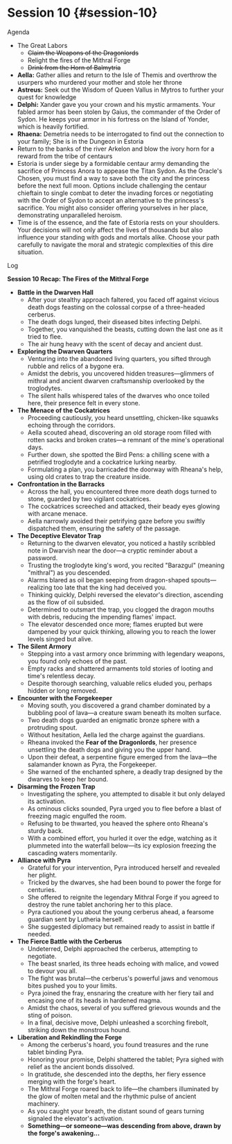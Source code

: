 # Session 10 {#session-10}

Agenda

* The Great Labors  
  * ~~Claim the Weapons of the Dragonlords~~  
  * Relight the fires of the Mithral Forge  
  * ~~Drink from the Horn of Balmytria~~   
* **Aella:** Gather allies and return to the Isle of Themis and overthrow the usurpers who murdered your mother and stole her throne  
* **Astreus:** Seek out the Wisdom of Queen Vallus in Mytros to further your quest for knowledge  
* **Delphi:** Xander gave you your crown and his mystic armaments. Your fabled armor has been stolen by Gaius, the commander of the Order of Sydon. He keeps your armor in his fortress on the Island of Yonder, which is heavily fortified.  
* **Rhaena:** Demetria needs to be interrogated to find out the connection to your family; She is in the Dungeon in Estoria  
* Return to the banks of the river Arkelon and blow the ivory horn for a reward from the tribe of centaurs  
* Estoria is under siege by a formidable centaur army demanding the sacrifice of Princess Anora to appease the Titan Sydon. As the Oracle's Chosen, you must find a way to save both the city and the princess before the next full moon. Options include challenging the centaur chieftain to single combat to deter the invading forces or negotiating with the Order of Sydon to accept an alternative to the princess's sacrifice. You might also consider offering yourselves in her place, demonstrating unparalleled heroism.  
* Time is of the essence, and the fate of Estoria rests on your shoulders. Your decisions will not only affect the lives of thousands but also influence your standing with gods and mortals alike. Choose your path carefully to navigate the moral and strategic complexities of this dire situation.

Log

**Session 10 Recap: The Fires of the Mithral Forge**

* **Battle in the Dwarven Hall**  
  * After your stealthy approach faltered, you faced off against vicious death dogs feasting on the colossal corpse of a three-headed cerberus.  
  * The death dogs lunged, their diseased bites infecting Delphi.  
  * Together, you vanquished the beasts, cutting down the last one as it tried to flee.  
  * The air hung heavy with the scent of decay and ancient dust.  
* **Exploring the Dwarven Quarters**  
  * Venturing into the abandoned living quarters, you sifted through rubble and relics of a bygone era.  
  * Amidst the debris, you uncovered hidden treasures—glimmers of mithral and ancient dwarven craftsmanship overlooked by the troglodytes.  
  * The silent halls whispered tales of the dwarves who once toiled here, their presence felt in every stone.  
* **The Menace of the Cockatrices**  
  * Proceeding cautiously, you heard unsettling, chicken-like squawks echoing through the corridors.  
  * Aella scouted ahead, discovering an old storage room filled with rotten sacks and broken crates—a remnant of the mine's operational days.  
  * Further down, she spotted the Bird Pens: a chilling scene with a petrified troglodyte and a cockatrice lurking nearby.  
  * Formulating a plan, you barricaded the doorway with Rheana's help, using old crates to trap the creature inside.  
* **Confrontation in the Barracks**  
  * Across the hall, you encountered three more death dogs turned to stone, guarded by two vigilant cockatrices.  
  * The cockatrices screeched and attacked, their beady eyes glowing with arcane menace.  
  * Aella narrowly avoided their petrifying gaze before you swiftly dispatched them, ensuring the safety of the passage.  
* **The Deceptive Elevator Trap**  
  * Returning to the dwarven elevator, you noticed a hastily scribbled note in Dwarvish near the door—a cryptic reminder about a password.  
  * Trusting the troglodyte king's word, you recited "Barazgul" (meaning "mithral") as you descended.  
  * Alarms blared as oil began seeping from dragon-shaped spouts—realizing too late that the king had deceived you.  
  * Thinking quickly, Delphi reversed the elevator's direction, ascending as the flow of oil subsided.  
  * Determined to outsmart the trap, you clogged the dragon mouths with debris, reducing the impending flames' impact.  
  * The elevator descended once more; flames erupted but were dampened by your quick thinking, allowing you to reach the lower levels singed but alive.  
* **The Silent Armory**  
  * Stepping into a vast armory once brimming with legendary weapons, you found only echoes of the past.  
  * Empty racks and shattered armaments told stories of looting and time's relentless decay.  
  * Despite thorough searching, valuable relics eluded you, perhaps hidden or long removed.  
* **Encounter with the Forgekeeper**  
  * Moving south, you discovered a grand chamber dominated by a bubbling pool of lava—a creature swam beneath its molten surface.  
  * Two death dogs guarded an enigmatic bronze sphere with a protruding spout.  
  * Without hesitation, Aella led the charge against the guardians.  
  * Rheana invoked the **Fear of the Dragonlords**, her presence unsettling the death dogs and giving you the upper hand.  
  * Upon their defeat, a serpentine figure emerged from the lava—the salamander known as Pyra, the Forgekeeper.  
  * She warned of the enchanted sphere, a deadly trap designed by the dwarves to keep her bound.  
* **Disarming the Frozen Trap**  
  * Investigating the sphere, you attempted to disable it but only delayed its activation.  
  * As ominous clicks sounded, Pyra urged you to flee before a blast of freezing magic engulfed the room.  
  * Refusing to be thwarted, you heaved the sphere onto Rheana's sturdy back.  
  * With a combined effort, you hurled it over the edge, watching as it plummeted into the waterfall below—its icy explosion freezing the cascading waters momentarily.  
* **Alliance with Pyra**  
  * Grateful for your intervention, Pyra introduced herself and revealed her plight.  
  * Tricked by the dwarves, she had been bound to power the forge for centuries.  
  * She offered to reignite the legendary Mithral Forge if you agreed to destroy the rune tablet anchoring her to this place.  
  * Pyra cautioned you about the young cerberus ahead, a fearsome guardian sent by Lutheria herself.  
  * She suggested diplomacy but remained ready to assist in battle if needed.  
* **The Fierce Battle with the Cerberus**  
  * Undeterred, Delphi approached the cerberus, attempting to negotiate.  
  * The beast snarled, its three heads echoing with malice, and vowed to devour you all.  
  * The fight was brutal—the cerberus's powerful jaws and venomous bites pushed you to your limits.  
  * Pyra joined the fray, ensnaring the creature with her fiery tail and encasing one of its heads in hardened magma.  
  * Amidst the chaos, several of you suffered grievous wounds and the sting of poison.  
  * In a final, decisive move, Delphi unleashed a scorching firebolt, striking down the monstrous hound.  
* **Liberation and Rekindling the Forge**  
  * Among the cerberus's hoard, you found treasures and the rune tablet binding Pyra.  
  * Honoring your promise, Delphi shattered the tablet; Pyra sighed with relief as the ancient bonds dissolved.  
  * In gratitude, she descended into the depths, her fiery essence merging with the forge's heart.  
  * The Mithral Forge roared back to life—the chambers illuminated by the glow of molten metal and the rhythmic pulse of ancient machinery.  
  * As you caught your breath, the distant sound of gears turning signaled the elevator's activation.  
  * **Something—or someone—was descending from above, drawn by the forge's awakening...**
